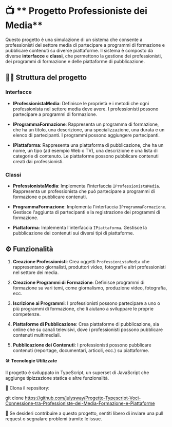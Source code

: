 
# 📺 ** Progetto Professioniste dei Media** 

Questo progetto è una simulazione di un sistema che consente a professionisti del settore media di partecipare a programmi di formazione e pubblicare contenuti su diverse piattaforme. Il sistema è composto da diverse **interfacce** e **classi**, che permettono la gestione dei professionisti, dei programmi di formazione e delle piattaforme di pubblicazione.

## 🧑‍💻 **Struttura del progetto**

### Interfacce

- **IProfessionistaMedia**: Definisce le proprietà e i metodi che ogni professionista nel settore media deve avere. I professionisti possono partecipare a programmi di formazione.
  
- **IProgrammaFormazione**: Rappresenta un programma di formazione, che ha un titolo, una descrizione, una specializzazione, una durata e un elenco di partecipanti. I programmi possono aggiungere partecipanti.
  
- **IPiattaforma**: Rappresenta una piattaforma di pubblicazione, che ha un nome, un tipo (ad esempio Web o TV), una descrizione e una lista di categorie di contenuto. Le piattaforme possono pubblicare contenuti creati dai professionisti.

### Classi

- **ProfessionistaMedia**: Implementa l'interfaccia `IProfessionistaMedia`. Rappresenta un professionista che può partecipare a programmi di formazione e pubblicare contenuti.
  
- **ProgrammaFormazione**: Implementa l'interfaccia `IProgrammaFormazione`. Gestisce l'aggiunta di partecipanti e la registrazione dei programmi di formazione.
  
- **Piattaforma**: Implementa l'interfaccia `IPiattaforma`. Gestisce la pubblicazione dei contenuti sui diversi tipi di piattaforme.

## ⚙️ **Funzionalità**

1. **Creazione Professionisti**: Crea oggetti `ProfessionistaMedia` che rappresentano giornalisti, produttori video, fotografi e altri professionisti nel settore dei media.
  
2. **Creazione Programmi di Formazione**: Definisce programmi di formazione su vari temi, come giornalismo, produzione video, fotografia, ecc.
  
3. **Iscrizione ai Programmi**: I professionisti possono partecipare a uno o più programmi di formazione, che li aiutano a sviluppare le proprie competenze.
  
4. **Piattaforme di Pubblicazione**: Crea piattaforme di pubblicazione, sia online che su canali televisivi, dove i professionisti possono pubblicare contenuti multimediali.
  
5. **Pubblicazione dei Contenuti**: I professionisti possono pubblicare contenuti (reportage, documentari, articoli, ecc.) su piattaforme.

🛠️ **Tecnologie Utilizzate**

Il progetto è sviluppato in TypeScript, un superset di JavaScript che aggiunge tipizzazione statica e altre funzionalità.

🚀 Clona il repository:

git clone https://github.com/julysway/Progetto-Typescript-Voci-Connessione-tra-Professioniste-dei-Media-Formazione-e-Piattaforme


🤝
Se desideri contribuire a questo progetto, sentiti libero di inviare una pull request o segnalare problemi tramite le issue.
